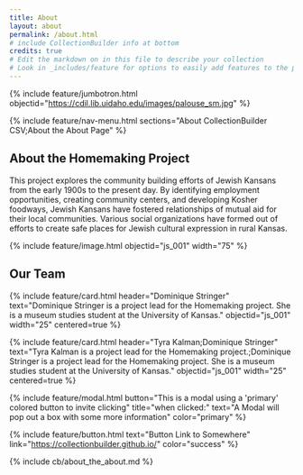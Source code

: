```yaml
---
title: About
layout: about
permalink: /about.html
# include CollectionBuilder info at bottom
credits: true
# Edit the markdown on in this file to describe your collection
# Look in _includes/feature for options to easily add features to the page
---
```


{% include feature/jumbotron.html objectid="https://cdil.lib.uidaho.edu/images/palouse_sm.jpg" %} 

{% include feature/nav-menu.html sections="About CollectionBuilder CSV;About the About Page" %}

## About the Homemaking Project

This project explores the community building efforts of Jewish Kansans from the early 1900s to the present day. By identifying employment opportunities, creating community centers, and developing Kosher foodways, Jewish Kansans have fostered relationships of mutual aid for their local communities. Various social organizations have formed out of efforts to create safe places for Jewish cultural expression in rural Kansas.

{% include feature/image.html objectid="js_001" width="75" %}

## Our Team

{% include feature/card.html header="Dominique Stringer" text="Dominique Stringer is a project lead for the Homemaking project. She is a museum studies student at the University of Kansas." objectid="js_001" width="25" centered=true %}

{% include feature/card.html header="Tyra Kalman;Dominique Stringer" text="Tyra Kalman is a project lead for the Homemaking project.;Dominique Stringer is a project lead for the Homemaking project. She is a museum studies student at the University of Kansas." objectid="js_001" width="25" centered=true %}

{% include feature/modal.html button="This is a modal using a 'primary' colored button to invite clicking" title="when clicked:" text="A Modal will pop out a box with some more information" color="primary" %}

{% include feature/button.html text="Button Link to Somewhere" link="https://collectionbuilder.github.io/" color="success" %}

<!-- IMPORTANT!!! DELETE this comment and the include below when you are finished editing this page for your collection. The include below introduces about page features. They will show up on your collection's about page until you delete it.  -->
{% include cb/about_the_about.md %} 
